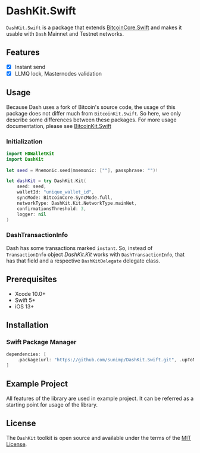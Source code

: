 # DashKit.Swift

`DashKit.Swift` is a package that extends [BitcoinCore.Swift](https://github.com/sunimp/BitcoinCore.Swift) and makes it usable with `Dash` Mainnet and Testnet networks.

## Features

- [x] Instant send
- [x] LLMQ lock, Masternodes validation

## Usage

Because Dash uses a fork of Bitcoin's source code, the usage of this package does not differ much from `BitcoinKit.Swift`. So here, we only describe some differences between these packages. For more usage documentation, please see [BitcoinKit.Swift](https://github.com/sunimp/BitcoinKit.Swift)


### Initialization

```swift
import HDWalletKit
import DashKit
        
let seed = Mnemonic.seed(mnemonic: [""], passphrase: "")!

let dashKit = try DashKit.Kit(
    seed: seed,
    walletId: "unique_wallet_id",
    syncMode: BitcoinCore.SyncMode.full,
    networkType: DashKit.Kit.NetworkType.mainNet,
    confirmationsThreshold: 3,
    logger: nil
)
```

### DashTransactionInfo

Dash has some transactions marked `instant`. So, instead of `TransactionInfo` object *DashKit.Kit* works with `DashTransactionInfo`, that has that field and a respective `DashKitDelegate` delegate class.


## Prerequisites

* Xcode 10.0+
* Swift 5+
* iOS 13+

## Installation

### Swift Package Manager

```swift
dependencies: [
    .package(url: "https://github.com/sunimp/DashKit.Swift.git", .upToNextMajor(from: "1.0.0"))
]
```

## Example Project

All features of the library are used in example project. It can be referred as a starting point for usage of the library.

## License

The `DashKit` toolkit is open source and available under the terms of the [MIT License](https://github.com/sunimp/DashKit.Swift/blob/master/LICENSE).

